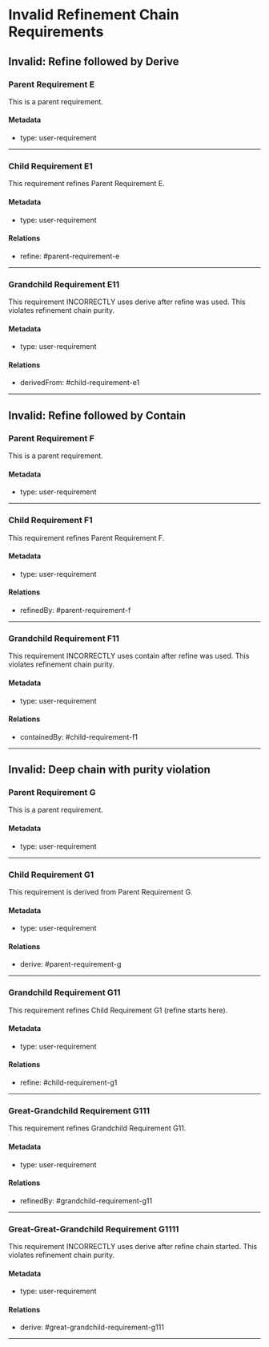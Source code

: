 # Invalid Refinement Chain Requirements

## Invalid: Refine followed by Derive

### Parent Requirement E

This is a parent requirement.

#### Metadata
  * type: user-requirement

---

### Child Requirement E1

This requirement refines Parent Requirement E.

#### Metadata
  * type: user-requirement

#### Relations
  * refine: #parent-requirement-e

---

### Grandchild Requirement E11

This requirement INCORRECTLY uses derive after refine was used.
This violates refinement chain purity.

#### Metadata
  * type: user-requirement

#### Relations
  * derivedFrom: #child-requirement-e1

---

## Invalid: Refine followed by Contain

### Parent Requirement F

This is a parent requirement.

#### Metadata
  * type: user-requirement

---

### Child Requirement F1

This requirement refines Parent Requirement F.

#### Metadata
  * type: user-requirement

#### Relations
  * refinedBy: #parent-requirement-f

---

### Grandchild Requirement F11

This requirement INCORRECTLY uses contain after refine was used.
This violates refinement chain purity.

#### Metadata
  * type: user-requirement

#### Relations
  * containedBy: #child-requirement-f1

---

## Invalid: Deep chain with purity violation

### Parent Requirement G

This is a parent requirement.

#### Metadata
  * type: user-requirement

---

### Child Requirement G1

This requirement is derived from Parent Requirement G.

#### Metadata
  * type: user-requirement

#### Relations
  * derive: #parent-requirement-g

---

### Grandchild Requirement G11

This requirement refines Child Requirement G1 (refine starts here).

#### Metadata
  * type: user-requirement

#### Relations
  * refine: #child-requirement-g1

---

### Great-Grandchild Requirement G111

This requirement refines Grandchild Requirement G11.

#### Metadata
  * type: user-requirement

#### Relations
  * refinedBy: #grandchild-requirement-g11

---

### Great-Great-Grandchild Requirement G1111

This requirement INCORRECTLY uses derive after refine chain started.
This violates refinement chain purity.

#### Metadata
  * type: user-requirement

#### Relations
  * derive: #great-grandchild-requirement-g111

---
